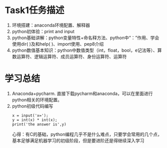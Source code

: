 Task1任务描述
====
1. 环境搭建：anaconda环境配置、解释器<br>
2. python初体验：print and input<br>
3. python基础讲解：python变量特性+命名释方法、python中“：”作用、学会使用dir( )及和help( )、import使用、pep8介绍<br>
4. python数值基本知识：python中数值类型（int，float，bool，e记法等）、算数运算符、逻辑运算符、成员运算符、身份运算符、运算符

# 学习总结
1. Anaconda+pycharm. 直接下载pycharm和anaconda，可以在里面进行python相关的环境配置。<br>
2. python初级代码编写<br>
    ``` 
    x = input('x=');
    y = int(x) * int(x);
    print('the answer is',y)
    ```
    心得：有C的基础，python编程几乎不是什么难点，只要学会常用的几个点，基本足够满足机器学习的初级阶段，但是要进阶还是得继续深入学习
